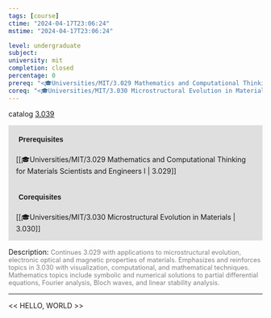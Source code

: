 ```yaml
---
tags: [course]
ctime: "2024-04-17T23:06:24"
mstime: "2024-04-17T23:06:24"

level: undergraduate
subject: 
university: mit
completion: closed
percentage: 0
prereq: "<🎓Universities/MIT/3.029 Mathematics and Computational Thinking for Materials Scientists and Engineers I>"
coreq: "<🎓Universities/MIT/3.030 Microstructural Evolution in Materials>"
---
```


catalog [3.039](http://student.mit.edu/catalog/m3a.html#3.039)

<span style="display: block; padding: 15px; background-color: rgb(100, 100, 100, 0.2);"><font id="m_prereq2923_0" style="display: block; font-family: Arial, sans-serif; font-weight: bold; padding: 5px">Prerequisites</font><br><span id="prereq2923_0">[[🎓Universities/MIT/3.029 Mathematics and Computational Thinking for Materials Scientists and Engineers I | 3.029]]</span></span>
<span style="display: block; padding: 15px; background-color: rgb(100, 100, 100, 0.2);"><font id="m_coreq2923_0" style="display: block; font-family: Arial, sans-serif; font-weight: bold; padding: 5px">Corequisites</font><br><span id="coreq2923_0">[[🎓Universities/MIT/3.030 Microstructural Evolution in Materials | 3.030]]</span></span>

<font style="">Description:</font>
<font style="color: grey; font-size: 0.8rem;">Continues 3.029 with applications to microstructural evolution, electronic optical and magnetic properties of materials. Emphasizes and reinforces topics in 3.030 with visualization, computational, and mathematical techniques. Mathematics topics include symbolic and numerical solutions to partial differential equations, Fourier analysis, Bloch waves, and linear stability analysis.</font>



---

<< HELLO, WORLD >>
